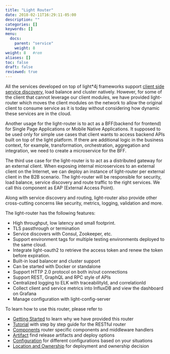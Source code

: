 ```yaml
---
title: "Light Router"
date: 2018-02-11T16:29:11-05:00
description: ""
categories: []
keywords: []
menu:
  docs:
    parent: "service"
    weight: 8
weight: 8	#rem
aliases: []
toc: false
draft: false
reviewed: true
---
```


All the services developed on top of light*4j frameworks support [client side service discovery](http://microservices.io/patterns/client-side-discovery.html), load balance and cluster natively. However, for some of the client that cannot leverage our client modules, we have provided light-router which moves the client modules on the network to allow the original client to consume service as it is today without considering how dynamic these services are in the cloud.


Another usage for the light-router is to act as a BFF(backend for frontend) for Single Page Applications or Mobile Native Applications. It supposed to be used only for simple use cases that client wants to access backend APIs built on top of the light platform. If there are additional logic in the business context, for example, transformation, orchestration, aggregation and integration, we need to create a microservice for the BFF. 

The third use case for the light-router is to act as a distributed gateway for an external client. When exposing internal microservices to an external client on the Internet, we can deploy an instance of light-router per external client in the B2B scenario. The light-router will be responsible for security, load balance, service discovery and route traffic to the right services. We call this component as EAP (External Access Point).


Along with service discovery and routing, light-router also provide other cross-cutting concerns like security, metrics, logging, validation and more.

The light-router has the following features:

* High throughput, low latency and small footprint. 
* TLS passthrough or termination
* Service discovers with Consul, Zookeeper, etc.
* Support environment tags for multiple testing environments deployed to the same cloud.  
* Integrate light-oauth2 to retrieve the access token and renew the token before expiration.
* Built-in load balancer and cluster support
* Can be started with Docker or standalone
* Support HTTP 2.0 protocol on both in/out connections
* Support REST, GraphQL and RPC style of APIs
* Centralized logging to ELK with traceabilityId, and correlationId
* Collect client and service metrics into InfluxDB and view the dashboard on Grafana
* Manage configuration with light-config-server

To learn how to use this router, please refer to 

* [Getting Started][] to learn why we have provided this router
* [Tutorial][] with step by step guide for the RESTful router
* [Components][] router specific components and middleware handlers
* [Artifact][] find release artifacts and deploy options
* [Configuration][] for different configurations based on your situations
* [Location and Ownership] for deployment and ownership decision
  
[Getting Started]: /getting-started/light-router/
[Tutorial]: /tutorial/router/
[Components]: /service/router/components/
[Configuration]: /service/router/configuration/
[Artifact]: /service/router/artifact/
[Location and Ownership]: /service/router/location-ownership/
